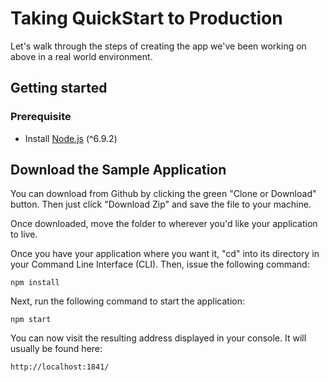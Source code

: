 # Taking QuickStart to Production

Let's walk through the steps of creating the app we've been working on above in
a real world environment.

## Getting started
### Prerequisite
- Install [Node.js](https://nodejs.org/) (^6.9.2)

## Download the Sample Application

You can download from Github by clicking the green "Clone or Download" button. Then
just click "Download Zip" and save the file to your machine.

Once downloaded, move the folder to wherever you'd like your application to live.

Once you have your application where you want it, "cd" into its directory in your
Command Line Interface (CLI). Then, issue the following command:

    npm install

Next, run the following command to start the application:

    npm start

You can now visit the resulting address displayed in your console.  It will
usually be found here:

    http://localhost:1841/
